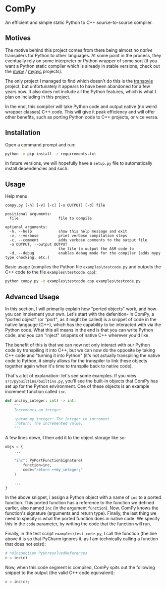 # ComPy

An efficient and simple static Python to C++ source-to-source compiler.

## Motives

The motive behind this project comes from there being almost no _native_
transpilers for Python to other languages. At some point in the process,
they eventually rely on some interpreter or Python wrapper of some sort
(if you want a Python static compiler which is already in stable versions,
check out the [mypy](https://github.com/python/mypy) /
[mypyc](https://github.com/mypyc/mypyc) projects).

The only project I managed to find which doesn't do this is the
[transpyle](https://github.com/mbdevpl/transpyle/) project, but
unfortunately it appears to have been abandoned for a few years
now. It also does not include all the Python features, which is
what I plan on including in this project.

In the end, this compiler will take Python code and output native
(no weird wrapper classes) C++ code. This will give it peak
efficiency and will offer other benefits, such as porting Python
code to C++ projects, or vice versa.

## Installation

Open a command prompt and run:
```cmd
python -m pip install -r requirements.txt
```
In future versions, we will hopefully have a `setup.py` file
to automatically install dependencies and such.

## Usage

Help menu:

```text
compy.py [-h] [-v] [-c] [-o OUTPUT] [-d] file

positional arguments:
  file                  file to compile

optional arguments:
  -h, --help            show this help message and exit
  -v, --verbose         print verbose compilation steps
  -c, --comment         adds verbose comments to the output file
  -o OUTPUT, --output OUTPUT
                        the file to output the ASM code to
  -d, --debug           enables debug mode for the compiler (adds mypy type checking, etc.)
```

Basic usage (compiles the Python file `examples\testcode.py`
and outputs the C++ code to the file `examples\testcode.cpp`):

```cmd
python compy.py -o examples\testcode.cpp examples\testcode.py
```

## Advanced Usage

In this section, I will primarily explain how "ported objects"
work, and how you can implement your own. Let's start with the
defenition- in ComPy, a "ported object" (or _"port"_, as it
might be called) is a snippet of code in the native langauge
(C++), which has the capability to be interacted with via the
Python code. What this all means in the end is that you can
write Python code, and you can "inject" snippets of native C++
wherever you'd like.

The benefit of this is that we can now not only interact with
our Python code by transpiling it into C++, but we can now do
the opposite by taking C++ code and "turning it into Python"
(it's not actually transpiling the native code to Python, it
simply allows for the transpiler to link these objects together
again when it's time to transpile back to native code).

That's a lot of explanation- let's see some examples. If you
view `src/pybuiltins/builtins.py`, you'll see the built-in
objects that ComPy has set up for the Python environment.
One of these objects is an example increment function called
`inc`.

```python
def inc(my_integer: int) -> int:
	"""
	Increments an integer.

	:param my_integer: The integer to increment.
	:return: The incremented value.
	"""
```

A few lines down, I then add it to the object storage like so:

```python
objs = {
    ...

    "inc": PyPortFunctionSignature(
        function=inc,
        code="return ++my_integer;"
    )

    ...
}
```

In the above snippet, I assign a Python object with a name
of `inc` to a ported function. This ported function has a
reference to the function we defined earlier, also named
`inc` (in the argument `function`). Now, ComPy knows the
function's signature (arguments and return type). Finally,
the last thing we need to specify is what the ported
function does in native code. We specify this in the `code`
parameter, by writing the code that the function will run.

Finally, in the test script `examples\test_code.py`, I call
the function (the line above it is so that PyCharm ignores it,
as I am technically calling a function that does not exist):

```python
# noinspection PyUnresolvedReferences
c = inc(c)
```

Now, when this code segment is compiled, ComPy spits out the
following snippet to the output (the valid C++ code equivalent):
```cpp
c = inc(c);
```